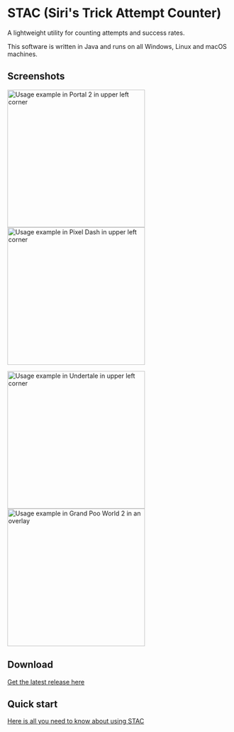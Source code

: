 # STAC (Siri's Trick Attempt Counter)
A lightweight utility for counting attempts and success rates.

This software is written in Java and runs on all Windows, Linux and macOS machines.

## Screenshots
<img src="https://www.siriusgg.com/res/graphics/stac/portal_ingame_obs.png" alt="Usage example in Portal 2 in upper left corner" width="310"/> <img src="https://www.siriusgg.com/res/graphics/stac/pixel_dash_ingame_obs.png" alt="Usage example in Pixel Dash in upper left corner" width="310"/>

<img src="https://www.siriusgg.com/res/graphics/stac/undertale_ingame_obs.png" alt="Usage example in Undertale in upper left corner" width="310"/> <img src="https://www.siriusgg.com/res/graphics/stac/grand_poo_world_2_stac.png" alt="Usage example in Grand Poo World 2 in an overlay" width="310"/>

## Download
[Get the latest release here](https://github.com/JGC-Sirius/siris-trick-attempt-counter/releases/latest)

## Quick start
[Here is all you need to know about using STAC](./docs/HOW_TO.md)
